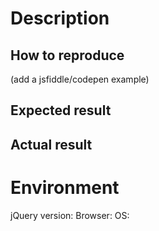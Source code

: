 # Description

## How to reproduce

(add a jsfiddle/codepen example)

## Expected result

## Actual result

# Environment

jQuery version:
Browser:
OS:
